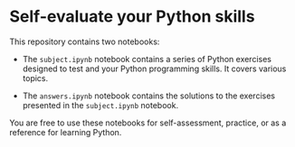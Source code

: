 # Self-evaluate your Python skills

This repository contains two notebooks:

- The `subject.ipynb` notebook contains a series of Python exercises designed to test and your Python programming skills. It covers various topics. 

- The `answers.ipynb` notebook contains the solutions to the exercises presented in the `subject.ipynb` notebook.

You are free to use these notebooks for self-assessment, practice, or as a reference for learning Python.
